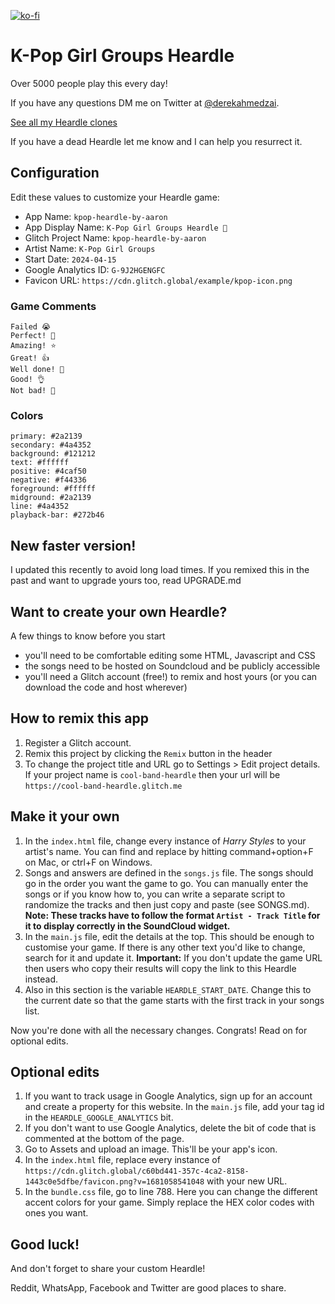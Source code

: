 [![ko-fi](https://ko-fi.com/img/githubbutton_sm.svg)](https://ko-fi.com/M4M2CHKFQ)

# K-Pop Girl Groups Heardle

Over 5000 people play this every day!

If you have any questions DM me on Twitter at [@derekahmedzai](https://twitter.com/derekahmedzai).

[See all my Heardle clones](https://glitch.com/@derekahmedzai/heardle-clones)

If you have a dead Heardle let me know and I can help you resurrect it.

## Configuration

Edit these values to customize your Heardle game:

- App Name: `kpop-heardle-by-aaron`
- App Display Name: `K-Pop Girl Groups Heardle 💝`
- Glitch Project Name: `kpop-heardle-by-aaron`
- Artist Name: `K-Pop Girl Groups`
- Start Date: `2024-04-15`
- Google Analytics ID: `G-9J2HGENGFC`
- Favicon URL: `https://cdn.glitch.global/example/kpop-icon.png`

### Game Comments
```
Failed 😭
Perfect! 🎯
Amazing! ⭐
Great! 👍
Well done! 👏
Good! 👌
Not bad! 🙂
```

### Colors
```
primary: #2a2139
secondary: #4a4352
background: #121212
text: #ffffff
positive: #4caf50
negative: #f44336
foreground: #ffffff
midground: #2a2139
line: #4a4352
playback-bar: #272b46
```


## New faster version!

I updated this recently to avoid long load times. If you remixed this in the past and want to upgrade yours too, read UPGRADE.md

## Want to create your own Heardle?

A few things to know before you start

- you'll need to be comfortable editing some HTML, Javascript and CSS
- the songs need to be hosted on Soundcloud and be publicly accessible
- you'll need a Glitch account (free!) to remix and host yours (or you can download the code and host wherever)

## How to remix this app

1. Register a Glitch account.
2. Remix this project by clicking the `Remix` button in the header
3. To change the project title and URL go to Settings > Edit project details. If your project name is `cool-band-heardle` then your url will be `https://cool-band-heardle.glitch.me`

## Make it your own

1. In the `index.html` file, change every instance of *Harry Styles* to your artist's name. You can find and replace by hitting command+option+F on Mac, or ctrl+F on Windows.
2. Songs and answers are defined in the `songs.js` file. The songs should go in the order you want the game to go. You can manually enter the songs or if you know how to, you can write a separate script to randomize the tracks and then just copy and paste (see SONGS.md). **Note: These tracks have to follow the format `Artist - Track Title` for it to display correctly in the SoundCloud widget.**
3. In the `main.js` file, edit the details at the top. This should be enough to customise your game. If there is any other text you'd like to change, search for it and update it. **Important:** If you don't update the game URL then users who copy their results will copy the link to this Heardle instead.
4. Also in this section is the variable `HEARDLE_START_DATE`. Change this to the current date so that the game starts with the first track in your songs list.

Now you're done with all the necessary changes. Congrats! Read on for optional edits.

## Optional edits

1. If you want to track usage in Google Analytics, sign up for an account and create a property for this website. In the `main.js` file, add your tag id in the `HEARDLE_GOOGLE_ANALYTICS` bit.
2. If you don't want to use Google Analytics, delete the bit of code that is commented at the bottom of the page.
3. Go to Assets and upload an image. This'll be your app's icon.
4. In the `index.html` file, replace every instance of `https://cdn.glitch.global/c60bd441-357c-4ca2-8158-1443c0e5dfbe/favicon.png?v=1681058541048` with your new URL.
5. In the `bundle.css` file, go to line 788. Here you can change the different accent colors for your game. Simply replace the HEX color codes with ones you want.

## Good luck!

And don't forget to share your custom Heardle!

Reddit, WhatsApp, Facebook and Twitter are good places to share.
